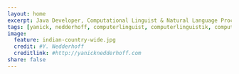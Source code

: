 ```yaml
---
layout: home
excerpt: Java Developer, Computational Linguist & Natural Language Processor.
tags: [yanick, nedderhoff, computerlinguist, computerlinguistik, computational linguist, computational linguistics, java developer, software developer, softwareentwickler, javaentwickler, natural language processing, maschinelle sprachverarbeitung, universität stuttgart, lebenslauf, cv, curriculum vitae, beruflicher werdegang, ausbildung, skills, fähigkeiten, kenntnisse, sprachkenntnisse, edv-kenntnisse, programme, software]
image:
  feature: indian-country-wide.jpg
  credit: #Y. Nedderhoff
  creditlink: #http://yanicknedderhoff.com
share: false
---
```

